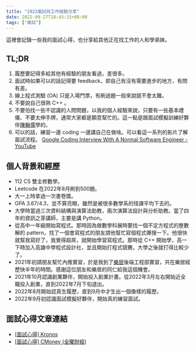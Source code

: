 ```yaml
---
title: "2022面試找工作經驗分享"
date: 2022-09-27T18:43:15+08:00
tags: ["面試"]
---
```


這裡會記錄一些我的面試心得，也分享給其他正在找工作的人和學弟妹。

## TL;DR

1. 履歷要記得多給其他有經驗的朋友看過，差很多。
2. 面試時如果可以的話記得要 feedback，即自己有沒有需要進步的地方，有問有差。
3. 線上程式測驗 (OA) 只是入場門票，有刷過題一般來說就不會太難。
4. 不要說自己很熟 C++ 。
5. 不要怕找一些不認識的人問問題，以我的個人經驗來說，只要有一些基本禮儀、不要太伸手牌，通常大家都是願意幫忙的。這一點是跟面試模擬訓練好夥伴[陳翰儒](https://www.linkedin.com/in/han-ru-chen-734816248/)學的。
6. 可以的話，練習一邊 coding 一邊講自己在做啥。可以看這一系列的影片了解面試流程。 [Google Coding Interview With A Normal Software Engineer - YouTube](https://www.youtube.com/watch?v=rw4s4M3hFfs)

## 個人背景和經歷

* 112 CS 雙主修數學。
* Leetcode 在2022年8月刷到500題。
* 大一上時拿過一次書卷獎。
* GPA 3.67/4.3，並不算亮眼，雖然是被很多數學系的怪課平均下去的。
* 大學時當過三次資料結構與演算法助教，兩次演算法設計與分析助教。當了四年的資訊之芽講師，主要是講 Python。
* 從高中一年級開始寫程式。那時因為做數學科展時要找一個不定方程式的整數解的 pattern，找了一個會寫程式的朋友請他幫忙寫個程式爆搜一下。他很快就幫我寫好了，我覺得超屌，就開始學習寫程式。那時從 C++ 開始學，高一下時加入高雄中學程式設計社，並且開始打程式競賽。大學之後就打得比較少了。
* 2021年初請朋友幫忙內推實習，於是我到了[樂居](https://www.leju.com.tw/)後端工程部實習，共在樂居經歷快半年的時間。感謝這位朋友和樂居的同仁給我這個機會。
* 2021年10月認識創業夥伴，開始投入創業計畫。從2022年3月左右開始近全職投入創業，直到2022年7月下旬退出。
* 2022年8月開始認真生履歷，直到9月中才生出一個像樣的履歷。
* 2022年9月初認識面試模擬好夥伴，開始真的練習面試。

<!-- [![Leetcode Stats](https://leetcard.jacoblin.cool/Mrbear666)](https://leetcode.com/Mrbear666/) -->

## 面試心得文章連結

* [\[面試心得\] Kronos](../interview-kronos)
* [\[面試心得\] CMoney (全曜財經)](../interview-cmoney)
